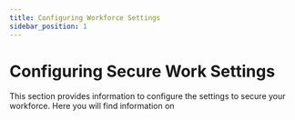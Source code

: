 ```yaml
---
title: Configuring Workforce Settings
sidebar_position: 1
---
```


Configuring Secure Work Settings
===============

This section provides information to configure the settings to secure your workforce. Here you will find information on

<!-- [Managing User Settings](Users/Managing_User_Settings)

[Managing Groups](Groups/Managing_Groups)

[Writing Policy](Policy/Defining_Policy)

[Publishing Rules](Policy/Publishing_Rules)

[Viewing Policy Match Details](Policy/Viweing_Policy_Match_Detai)

[Managing Credentials](../Credentials/Managing_Credentials)

Most admin functions are performed using the [Admin Console](/docs/secure-work/workforce-settings/admin-console/admin-console-login). -->